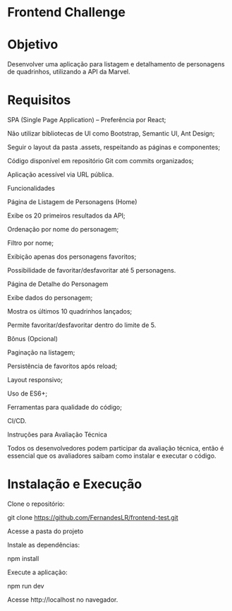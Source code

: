 # Frontend Challenge

# Objetivo

Desenvolver uma aplicação para listagem e detalhamento de personagens de quadrinhos, utilizando a API da Marvel.

# Requisitos

SPA (Single Page Application) – Preferência por React;

Não utilizar bibliotecas de UI como Bootstrap, Semantic UI, Ant Design;

Seguir o layout da pasta .assets, respeitando as páginas e componentes;

Código disponível em repositório Git com commits organizados;

Aplicação acessível via URL pública.

Funcionalidades

Página de Listagem de Personagens (Home)

Exibe os 20 primeiros resultados da API;

Ordenação por nome do personagem;

Filtro por nome;

Exibição apenas dos personagens favoritos;

Possibilidade de favoritar/desfavoritar até 5 personagens.

Página de Detalhe do Personagem

Exibe dados do personagem;

Mostra os últimos 10 quadrinhos lançados;

Permite favoritar/desfavoritar dentro do limite de 5.

Bônus (Opcional)

Paginação na listagem;

Persistência de favoritos após reload;

Layout responsivo;

Uso de ES6+;

Ferramentas para qualidade do código;

CI/CD.

Instruções para Avaliação Técnica

Todos os desenvolvedores podem participar da avaliação técnica, então é essencial que os avaliadores saibam como instalar e executar o código.

# Instalação e Execução

Clone o repositório:

git clone https://github.com/FernandesLR/frontend-test.git

Acesse a pasta do projeto

Instale as dependências:

npm install

Execute a aplicação:

npm run dev

Acesse http://localhost no navegador.
